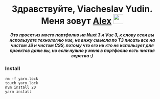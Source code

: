 <h1 align="center">Здравствуйте, Viacheslav Yudin. Меня зовут <a href="https://daniilshat.ru/" target="_blank">Alex</a> 
<img src="https://github.com/blackcater/blackcater/raw/main/images/Hi.gif" height="32"/></h1>
<h5 align="center">Это проект из моего портфолио на Nuxt 3 и Vue 3, к слову если вы используете технологию vue, не вижу смысла по ТЗ писать все на чистом JS и чистом CSS, потому что его ни кто не использует для проектов даже вы, но если нужно у меня в портфолио есть чистая верстка :)</h5>

### Install

```
rm -f yarn.lock
touch yarn.lock
nvm install 20
yarn install
```
